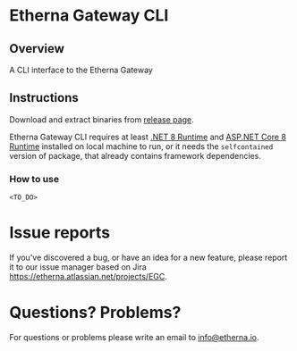 # Etherna Gateway CLI

## Overview

A CLI interface to the Etherna Gateway

## Instructions
Download and extract binaries from [release page](https://github.com/Etherna/etherna-gateway-cli/releases).

Etherna Gateway CLI requires at least [.NET 8 Runtime](https://dotnet.microsoft.com/download/dotnet/8.0) and [ASP.NET Core 8 Runtime](https://dotnet.microsoft.com/download/dotnet/8.0) installed on local machine to run, or it needs the `selfcontained` version of package, that already contains framework dependencies.

### How to use

```
<TO_DO>
```

# Issue reports
If you've discovered a bug, or have an idea for a new feature, please report it to our issue manager based on Jira https://etherna.atlassian.net/projects/EGC.

# Questions? Problems?

For questions or problems please write an email to [info@etherna.io](mailto:info@etherna.io).
